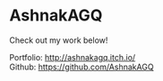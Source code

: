 # AshnakAGQ

Check out my work below!

Portfolio: http://ashnakagq.itch.io/  
Github: https://github.com/AshnakAGQ
